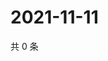 # 2021-11-11

共 0 条

<!-- BEGIN WEIBO -->
<!-- 最后更新时间 Thu Nov 11 2021 23:09:13 GMT+0800 (China Standard Time) -->

<!-- END WEIBO -->
